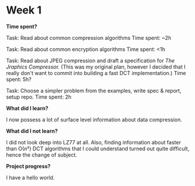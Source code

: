 # Week 1

**Time spent?**

Task: Read about common compression algorithms
Time spent: ~2h

Task: Read about common encryption algorithms
Time spent: <1h

Task: Read about JPEG compression and draft a specification for *The Jraphics Compressor.* (This was my original plan, however I decided that I really don't want to commit into building a fast DCT implementation.)
Time spent: 5h?

Task: Choose a simpler problem from the examples, write spec & report, setup repo.
Time spent: 2h

**What did I learn?**

I now possess a lot of surface level information about data compression.

**What did I not learn?**

I did not look deep into LZ77 at all. Also, finding information about faster than O(*n*²) DCT algorithms that I could understand turned out quite difficult, hence the change of subject.

**Project progress?**

I have a hello world.